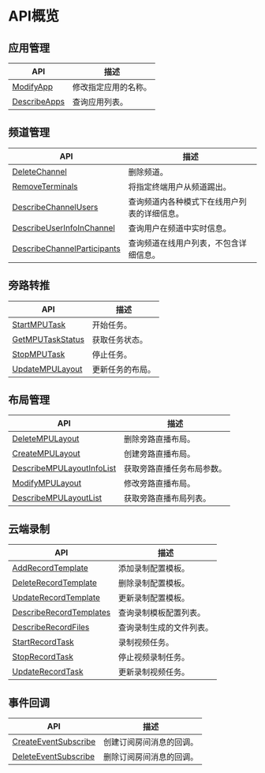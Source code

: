 # API概览

## 应用管理

|API|描述|
|---|--|
|[ModifyApp](/cn.zh-CN/服务端API/应用管理/ModifyApp.md)|修改指定应用的名称。|
|[DescribeApps](/cn.zh-CN/服务端API/应用管理/DescribeApps.md)|查询应用列表。|

## 频道管理

|API|描述|
|---|--|
|[DeleteChannel](/cn.zh-CN/服务端API/频道管理/DeleteChannel.md)|删除频道。|
|[RemoveTerminals](/cn.zh-CN/服务端API/频道管理/RemoveTerminals.md)|将指定终端用户从频道踢出。|
|[DescribeChannelUsers](/cn.zh-CN/服务端API/频道管理/DescribeChannelUsers.md)|查询频道内各种模式下在线用户列表的详细信息。|
|[DescribeUserInfoInChannel](/cn.zh-CN/服务端API/频道管理/DescribeUserInfoInChannel.md)|查询用户在频道中实时信息。|
|[DescribeChannelParticipants](/cn.zh-CN/服务端API/频道管理/DescribeChannelParticipants.md)|查询频道在线用户列表，不包含详细信息。|

## 旁路转推

|API|描述|
|---|--|
|[StartMPUTask](/cn.zh-CN/服务端API/旁路转推/StartMPUTask.md)|开始任务。|
|[GetMPUTaskStatus](/cn.zh-CN/服务端API/旁路转推/GetMPUTaskStatus.md)|获取任务状态。|
|[StopMPUTask](/cn.zh-CN/服务端API/旁路转推/StopMPUTask.md)|停止任务。|
|[UpdateMPULayout](/cn.zh-CN/服务端API/旁路转推/UpdateMPULayout.md)|更新任务的布局。|

## 布局管理

|API|描述|
|---|--|
|[DeleteMPULayout](/cn.zh-CN/服务端API/布局管理/DeleteMPULayout.md)|删除旁路直播布局。|
|[CreateMPULayout](/cn.zh-CN/服务端API/布局管理/CreateMPULayout.md)|创建旁路直播布局。|
|[DescribeMPULayoutInfoList](/cn.zh-CN/服务端API/布局管理/DescribeMPULayoutInfoList.md)|获取旁路直播任务布局参数。|
|[ModifyMPULayout](/cn.zh-CN/服务端API/布局管理/ModifyMPULayout.md)|修改旁路直播布局。|
|[DescribeMPULayoutList](/cn.zh-CN/服务端API/布局管理/DescribeMPULayoutList.md)|获取旁路直播布局列表。|

## 云端录制

|API|描述|
|---|--|
|[AddRecordTemplate](/cn.zh-CN/服务端API/云端录制/AddRecordTemplate.md)|添加录制配置模板。|
|[DeleteRecordTemplate](/cn.zh-CN/服务端API/云端录制/DeleteRecordTemplate.md)|删除录制配置模板。|
|[UpdateRecordTemplate](/cn.zh-CN/服务端API/云端录制/UpdateRecordTemplate.md)|更新录制配置模板。|
|[DescribeRecordTemplates](/cn.zh-CN/服务端API/云端录制/DescribeRecordTemplates.md)|查询录制模板配置列表。|
|[DescribeRecordFiles](/cn.zh-CN/服务端API/云端录制/DescribeRecordFiles.md)|查询录制生成的文件列表。|
|[StartRecordTask](/cn.zh-CN/服务端API/云端录制/StartRecordTask.md)|录制视频任务。|
|[StopRecordTask](/cn.zh-CN/服务端API/云端录制/StopRecordTask.md)|停止视频录制任务。|
|[UpdateRecordTask](/cn.zh-CN/服务端API/云端录制/UpdateRecordTask.md)|更新录制视频任务。|

## 事件回调

|API|描述|
|---|--|
|[CreateEventSubscribe]()|创建订阅房间消息的回调。|
|[DeleteEventSubscribe]()|删除订阅房间消息的回调。|

